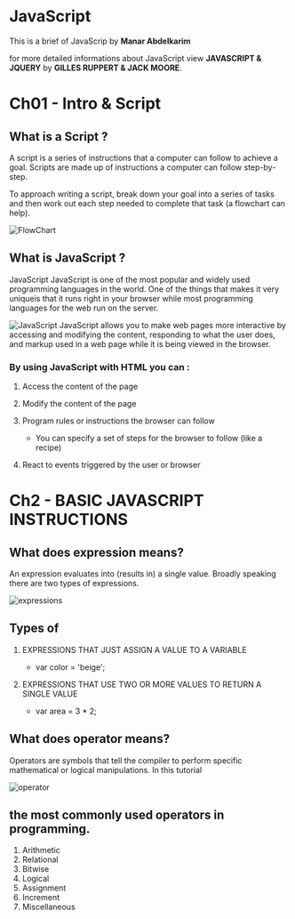 # JavaScript
This is a brief of JavaScrip by **Manar Abdelkarim** 

for more detailed informations about JavaScript view **JAVASCRIPT & JQUERY** by **GILLES RUPPERT & JACK MOORE**.

# Ch01 - Intro & Script
## What is a Script ?

A script is a series of instructions that a
computer can follow to achieve a goal. Scripts are made up of instructions a computer can follow step-by-step.

To approach writing a script, break down your goal into
a series of tasks and then work out each step needed
to complete that task (a flowchart can help). 

 ![FlowChart](https://i.stack.imgur.com/hJTsv.png)
## What is  JavaScript ?

JavaScript JavaScript is one of the most popular and widely used programming
languages in the world. One of the things that makes it very uniqueis that it runs right in your browser while  most programming languages for the web run on the server.

![JavaScript](https://4.bp.blogspot.com/-PQHNOWFNS9o/XAkNsyPerCI/AAAAAAAALks/ONXxkKH3lRwskA3cfiqPa-cGKlt8u-l6wCLcBGAs/s1600/javascript.jpg)
JavaScript allows you to make web pages more interactive by accessing and modifying the content, responding to what the user does, and markup used in a web page while it is being viewed in the browser.

### By using JavaScript with HTML you can :
1. Access the content of the page 
2. Modify the content of the page
3. Program rules or instructions the browser can follow

    - You can specify a set of steps for
the browser to follow (like a recipe)

4. React to events triggered by the user or browser 


# Ch2 - BASIC JAVASCRIPT INSTRUCTIONS 

## What does expression means?

An expression evaluates into (results in) a single value. Broadly speaking
there are two types of expressions. 

![expressions](https://media.geeksforgeeks.org/wp-content/uploads/20190801163131/What-is-an-Expression_-3.jpg)

## Types of 
1. EXPRESSIONS THAT JUST ASSIGN A
VALUE TO A VARIABLE 
    - var color = 'beige'; 

2. EXPRESSIONS THAT USE TWO OR
MORE VALUES TO RETURN A
SINGLE VALUE 
    - var area = 3 * 2; 

## What does operator means?
Operators are symbols that tell the compiler to perform specific mathematical or logical manipulations. In this tutorial 

![operator](https://www.geeksforgeeks.org/wp-content/uploads/Operators-In-C.png)

## the most commonly used operators in programming.

1. Arithmetic
2. Relational
3. Bitwise
4. Logical
5. Assignment
6. Increment
7. Miscellaneous